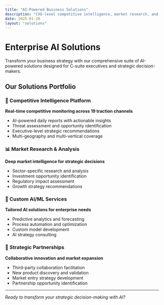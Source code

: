 ```yaml
---
title: "AI-Powered Business Solutions"
description: "CXO-level competitive intelligence, market research, and strategic AI/ML services for enterprise decision-making"
date: 2025-01-20
layout: "solutions"
---
```


# Enterprise AI Solutions

Transform your business strategy with our comprehensive suite of AI-powered solutions designed for C-suite executives and strategic decision-makers.

## Our Solutions Portfolio

### 🎯 Competitive Intelligence Platform
**Real-time competitive monitoring across 19 traction channels**
- AI-powered daily reports with actionable insights
- Threat assessment and opportunity identification
- Executive-level strategic recommendations
- Multi-geography and multi-vertical coverage

### 📊 Market Research & Analysis
**Deep market intelligence for strategic decisions**
- Sector-specific research and analysis
- Investment opportunity identification
- Regulatory impact assessment
- Growth strategy recommendations

### 🤖 Custom AI/ML Services
**Tailored AI solutions for enterprise needs**
- Predictive analytics and forecasting
- Process automation and optimization
- Custom model development
- AI strategy consulting

### 🤝 Strategic Partnerships
**Collaborative innovation and market expansion**
- Third-party collaboration facilitation
- New product discovery and validation
- Market entry strategy development
- Partnership opportunity identification

---

*Ready to transform your strategic decision-making with AI?*
